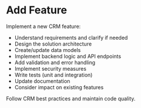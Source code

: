 # Add Feature

Implement a new CRM feature:
- Understand requirements and clarify if needed
- Design the solution architecture
- Create/update data models
- Implement backend logic and API endpoints
- Add validation and error handling
- Implement security measures
- Write tests (unit and integration)
- Update documentation
- Consider impact on existing features

Follow CRM best practices and maintain code quality.

